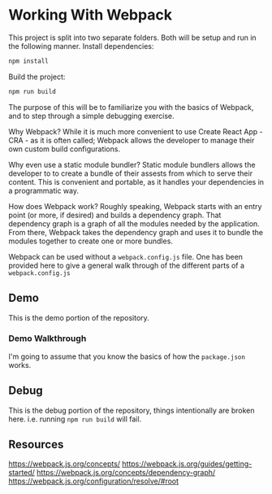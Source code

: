 # Working With Webpack

This project is split into two separate folders.
Both will be setup and run in the following manner.
Install dependencies:

```bash
npm install
```

Build the project:

```bash
npm run build
```

The purpose of this will be to familiarize you with the basics of Webpack, and
to step through a simple debugging exercise. 

Why Webpack? 
While it is much more convenient to use Create React App - CRA - as it is often called;
Webpack allows the developer to manage their own custom build configurations.

Why even use a static module bundler?
Static module bundlers allows the developer to to create a bundle of their assests from
which to serve their content. This is convenient and portable, as it handles your 
dependencies in a programmatic way.

How does Webpack work? 
Roughly speaking, Webpack starts with an entry point (or more, if desired) and builds a 
dependency graph. That dependency graph is a graph of all the modules needed by the 
application. From there, Webpack takes the dependency graph and uses it to bundle the
modules together to create one or more bundles.

Webpack can be used without a `webpack.config.js` file. One has been provided here to give 
a general walk through of the different parts of a `webpack.config.js`

## Demo
This is the demo portion of the repository.

### Demo Walkthrough
I'm going to assume that you know the basics of how the `package.json` works.

## Debug
This is the debug portion of the repository, things intentionally are broken here.
i.e. running `npm run build` will fail.

## Resources 
https://webpack.js.org/concepts/
https://webpack.js.org/guides/getting-started/
https://webpack.js.org/concepts/dependency-graph/
https://webpack.js.org/configuration/resolve/#root

